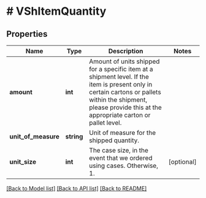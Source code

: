# # VShItemQuantity

## Properties

Name | Type | Description | Notes
------------ | ------------- | ------------- | -------------
**amount** | **int** | Amount of units shipped for a specific item at a shipment level. If the item is present only in certain cartons or pallets within the shipment, please provide this at the appropriate carton or pallet level. |
**unit_of_measure** | **string** | Unit of measure for the shipped quantity. |
**unit_size** | **int** | The case size, in the event that we ordered using cases. Otherwise, 1. | [optional]

[[Back to Model list]](../../README.md#models) [[Back to API list]](../../README.md#endpoints) [[Back to README]](../../README.md)
